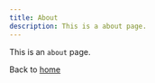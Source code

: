 ```yaml
---
title: About
description: This is a about page.
---
```


This is an <code>about</code> page.

Back to [home](/)